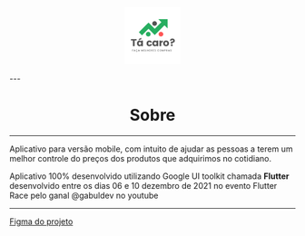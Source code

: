 <p align="center">
      <img src="/assets/images/logo.png" width="100" alt="logo tacaro"/>
</p>
---

<h1 align="center">Sobre</h1>

---

Aplicativo para versão mobile, com intuito de ajudar as pessoas a terem um melhor controle do preços dos produtos que adquirimos no cotidiano.

Aplicativo 100% desenvolvido utilizando Google UI toolkit chamada **Flutter** desenvolvido entre os dias 06 e 10 dezembro de 2021 no evento Flutter Race pelo ganal @gabuldev no youtube

---

[Figma do projeto](https://www.figma.com/file/M60t8ulOCV7TCEYuLyrlA3/T%C3%A1-caro%3F?node-id=0%3A1)

